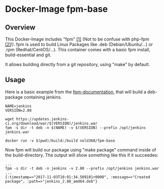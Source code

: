 # Docker-Image fpm-base
## Overview
This Docker-Image includes "fpm" [[1]](https://fpm.readthedocs.io/en/latest/) (Not to be confuse with php-fpm [[2]](https://php-fpm.org/)!). fpm is used to build Linux Packages like .deb (Debian/Ubuntu/...) or .rpm (Redhat/CentOS/...). This container comes with a basic fpm install, build-essential and git. 

It allows building directly from a git repository, using "make" by default.

## Usage
Here is a basic example from the [fpm-documentation](https://fpm.readthedocs.io/en/latest/use-cases/files.html), that will build a deb-package containing jenkins.

```
NAME=jenkins
VERSION=2.80

wget https://updates.jenkins-ci.org/download/war/$(VERSION)/jenkins.war
fpm -s dir -t deb -n $(NAME) -v $(VERSION) --prefix /opt/jenkins jenkins.war
```

```
docker run -v $(pwd)/build:/build nold360/fpm-base 
```

Now fpm will build our package using "make package" command inside of the build-directory.
The output will show something like this if it succeedes:
```
...
fpm -s dir -t deb -n jenkins -v 2.80 --prefix /opt/jenkins jenkins.war
...
{:timestamp=>"2017-11-03T10:01:34.509101+0000", :message=>"Created package", :path=>"jenkins_2.80_amd64.deb"}
```
